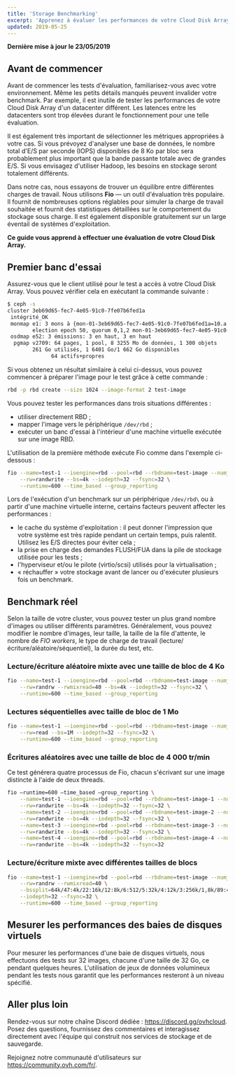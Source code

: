 ```yaml
---
title: 'Storage Benchmarking'
excerpt: 'Apprenez à évaluer les performances de votre Cloud Disk Array'
updated: 2019-05-25
---
```


**Dernière mise à jour le 23/05/2019**

## Avant de commencer
Avant de commencer les tests d'évaluation, familiarisez-vous avec votre environnement. Même les petits détails manqués peuvent invalider votre benchmark. Par exemple, il est inutile de tester les performances de votre Cloud Disk Array d'un datacenter différent. Les latences entre les datacenters sont trop élevées durant le fonctionnement pour une telle évaluation.

Il est également très important de sélectionner les métriques appropriées à votre cas. Si vous prévoyez d'analyser une base de données, le nombre total d'E/S par seconde (IOPS) disponibles de 8 Ko par bloc sera probablement plus important que la bande passante totale avec de grandes E/S. Si vous envisagez d'utiliser Hadoop, les besoins en stockage seront totalement différents.

Dans notre cas, nous essayons de trouver un équilibre entre différentes charges de travail. Nous utilisons **Fio** — un outil d'évaluation très populaire. Il fournit de nombreuses options réglables pour simuler la charge de travail souhaitée et fournit des statistiques détaillées sur le comportement du stockage sous charge. Il est également disponible gratuitement sur un large éventail de systèmes d'exploitation.

**Ce guide vous apprend à effectuer une évaluation de votre Cloud Disk Array.**

## Premier banc d'essai
Assurez-vous que le client utilisé pour le test a accès à votre Cloud Disk Array. Vous pouvez vérifier cela en exécutant la commande suivante :

```bash
$ ceph -s
cluster 3eb69d65-fec7-4e05-91c0-7fe07b6fed1a
 intégrité_OK
 monmap e1: 3 mons à {mon-01-3eb69d65-fec7-4e05-91c0-7fe07b6fed1a=10.a.b.x:6789/0,mon-02-3eb69d65-fec7-4e00 5-91c0-7fe07b6fed1a=10..a.b.y:6789/0,mon-03-3eb69d65-fec7-4e05-91c0-7fe07b6fed1a=10.a.b.z:6 789/0}
        election epoch 50, quorum 0,1,2 mon-01-3eb69d65-fec7-4e05-91c0-7fe07b6fed1a,mon-02-3eb69d65-fec7-4e05-91c0-7fe07b6fed1a,mon-03-3eb69d65-fec7-4e05-91c0-7fe07b6fed1a
 osdmap e52: 3 émissions: 3 en haut, 3 en haut
  pgmap v2709: 64 pages, 1 pool, 8 3255 Mo de données, 1 300 objets
        261 Go utilisés, 1 6401 Go/1 662 Go disponibles
              64 actifs+propres
```

Si vous obtenez un résultat similaire à celui ci-dessus, vous pouvez commencer à préparer l'image pour le test grâce à cette commande :


```bash
rbd -p rbd create --size 1024 --image-format 2 test-image
```

Vous pouvez tester les performances dans trois situations différentes :

- utiliser directement RBD ;
- mapper l'image vers le périphérique `/dev/rbd` ;
- exécuter un banc d'essai à l'intérieur d'une machine virtuelle exécutée sur une image RBD.

L'utilisation de la première méthode exécute Fio comme dans l'exemple ci-dessous :

```bash
fio --name=test-1 --ioengine=rbd --pool=rbd --rbdname=test-image --numjobs=1 \
    --rw=randwrite --bs=4k --iodepth=32 --fsync=32 \
    --runtime=600 --time_based --group_reporting
```

Lors de l'exécution d'un benchmark sur un périphérique `/dev/rbd\` ou à partir d'une machine virtuelle interne, certains facteurs peuvent affecter les performances :

- le cache du système d'exploitation : il peut donner l'impression que votre système est très rapide pendant un certain temps, puis ralentit. Utilisez les E/S directes pour éviter cela ;
- la prise en charge des demandes FLUSH/FUA dans la pile de stockage utilisée pour les tests ;
- l'hyperviseur et/ou le pilote (virtio/scsi) utilisés pour la virtualisation ;
- « réchauffer » votre stockage avant de lancer ou d'exécuter plusieurs fois un benchmark.


## Benchmark réel

Selon la taille de votre cluster, vous pouvez tester un plus grand nombre d'images ou utiliser différents paramètres. Généralement, vous pouvez modifier le nombre d'images, leur taille, la taille de la file d'attente, le nombre de *FIO workers*, le type de charge de travail (lecture/écriture/aléatoire/séquentiel), la durée du test, etc.


### Lecture/écriture aléatoire mixte avec une taille de bloc de 4 Ko

```bash
fio --name=test-1 --ioengine=rbd --pool=rbd --rbdname=test-image --numjobs=1 \
    --rw=randrw --rwmixread=40 --bs=4k --iodepth=32 --fsync=32 \
    --runtime=600 --time_based --group_reporting
```


### Lectures séquentielles avec taille de bloc de 1 Mo

```bash
fio --name=test-1 --ioengine=rbd --pool=rbd --rbdname=test-image --numjobs=1 \
    --rw=read --bs=1M --iodepth=32 --fsync=32 \
    --runtime=600 --time_based --group_reporting
```


### Écritures aléatoires avec une taille de bloc de 4 000 tr/min
Ce test générera quatre processus de Fio, chacun s'écrivant sur une image distincte à l'aide de deux threads.


```bash
fio —runtime=600 —time_based —group_reporting \
    --name=test-1 --ioengine=rbd --pool=rbd --rbdname=test-image-1 --numjobs=2 \
    --rw=randwrite --bs=4k --iodepth=32 --fsync=32 \
    --name=test-2 --ioengine=rbd --pool=rbd --rbdname=test-image-2 --numjobs=2 \
    --rw=randwrite --bs=4k --iodepth=32 --fsync=32 \
    --name=test-3 --ioengine=rbd --pool=rbd --rbdname=test-image-3 --numjobs=2 \
    --rw=randwrite --bs=4k --iodepth=32 --fsync=32 \
    --name=test-4 --ioengine=rbd --pool=rbd --rbdname=test-image-4 --numjobs=2 \
    --rw=randwrite --bs=4k --iodepth=32 --fsync=32
```


### Lecture/écriture mixte avec différentes tailles de blocs

```bash
fio --name=test-1 --ioengine=rbd --pool=rbd --rbdname=test-image --numjobs=1 \
    --rw=randrw --rwmixread=40 \
    --bssplit=64k/47:4k/22:16k/12:8k/6:512/5:32k/4:12k/3:256k/1,8k/89:4k/11 \
    --iodepth=32 --fsync=32 \
    --runtime=600 --time_based --group_reporting
```


## Mesurer les performances des baies de disques virtuels

Pour mesurer les performances d'une baie de disques virtuels, nous effectuons des tests sur 32 images, chacune d'une taille de 32 Go, ce pendant quelques heures. L'utilisation de jeux de données volumineux pendant les tests nous garantit que les performances resteront à un niveau spécifié.


## Aller plus loin

Rendez-vous sur notre chaîne Discord dédiée : <https://discord.gg/ovhcloud>. Posez des questions, fournissez des commentaires et interagissez directement avec l'équipe qui construit nos services de stockage et de sauvegarde.

Rejoignez notre communauté d'utilisateurs sur <https://community.ovh.com/fr/>.
